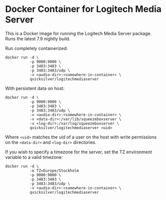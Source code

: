 # Docker Container for Logitech Media Server

This is a Docker image for running the Logitech Media Server package.
Runs the latest 7.9 nightly build.

Run completely containerized:

    docker run -d \
               -p 9000:9000 \
               -p 3483:3483 \
               -p 3483:3483/udp \
               -v <audio-dir>:<somewhere-in-container> \
               qvicksilver/logitechmediaserver

With persistent data on host:

    docker run -d \
               -p 9000:9000 \
               -p 3483:3483 \
               -p 3483:3483/udp \
               -v <audio-dir>:<somewhere-in-container> \
               -v <data-dir>:/var/lib/squeezeboxserver \
               -v <log-dir>:/var/log/squeezeboxserver \
               qvicksilver/logitechmediaserver <uid>

Where `<uid>` matches the uid of a user on the host with write permissions
on the `<data-dir>` and `<log-dir>` directories.

If you wish to specify a timezone for the server, set the TZ environment
variable to a valid timezone:

    docker run -d \
               -e TZ=Europe/Stockholm
               -p 9000:9000 \
               -p 3483:3483 \
               -p 3483:3483/udp \
               -v <audio-dir>:<somewhere-in-container> \
               qvicksilver/logitechmediaserver

